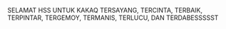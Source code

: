 SELAMAT HSS UNTUK KAKAQ TERSAYANG, TERCINTA, TERBAIK, TERPINTAR, TERGEMOY, TERMANIS, TERLUCU, DAN TERDABESSSSST
